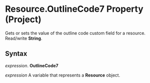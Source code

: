
# Resource.OutlineCode7 Property (Project)

 Gets or sets the value of the outline code custom field for a resource. Read/write **String**.


## Syntax

 _expression_. **OutlineCode7**

 _expression_ A variable that represents a **Resource** object.

